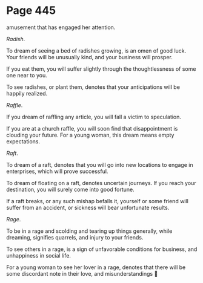 # Page 445
amusement that has engaged her attention.


_Radish_.


To dream of seeing a bed of radishes growing, is an omen of good luck.
Your friends will be unusually kind, and your business will prosper.


If you eat them, you will suffer slightly through the thoughtlessness
of some one near to you.


To see radishes, or plant them, denotes that your anticipations
will be happily realized.


_Raffle_.


If you dream of raffling any article, you will fall a victim to speculation.


If you are at a church raffle, you will soon find that
disappointment is clouding your future. For a young woman,
this dream means empty expectations.


_Raft_.


To dream of a raft, denotes that you will go into new locations
to engage in enterprises, which will prove successful.


To dream of floating on a raft, denotes uncertain journeys.
If you reach your destination, you will surely come into good fortune.


If a raft breaks, or any such mishap befalls it, yourself or some friend
will suffer from an accident, or sickness will bear unfortunate results.


_Rage_.


To be in a rage and scolding and tearing up things generally, while dreaming,
signifies quarrels, and injury to your friends.


To see others in a rage, is a sign of unfavorable conditions for business,
and unhappiness in social life.


For a young woman to see her lover in a rage, denotes that there
will be some discordant note in their love, and misunderstandings
